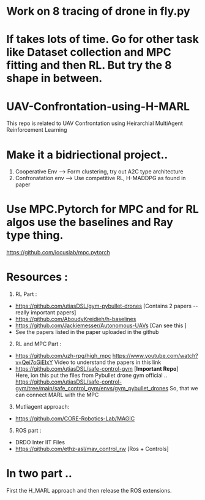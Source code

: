 # Work on 8 tracing of drone in fly.py
# If takes lots of time. Go for other task like Dataset collection and MPC fitting and then RL. But try the 8 shape in between. 


# UAV-Confrontation-using-H-MARL
This repo is related to UAV Confrontation using Heirarchial MultiAgent Reinforcement Learning

# Make it a bidriectional project..
<ol>
  <li>Cooperative Env -->  Form clustering, try out A2C type architecture</li>
  <li>Confronatation env -->  Use competitive RL, H-MADDPG as found in paper</li>
</ol>

# Use MPC.Pytorch for MPC and for RL algos use the baselines and Ray type thing. 
https://github.com/locuslab/mpc.pytorch
# Resources :

1. RL Part :
- https://github.com/utiasDSL/gym-pybullet-drones  [Contains 2 papers -- really important papers]
- https://github.com/AboudyKreidieh/h-baselines
- https://github.com/Jackiemesser/Autonomous-UAVs  [Can see this ]
- See the papers listed in the paper uploaded in the github

2. RL and MPC Part :
- https://github.com/uzh-rpg/high_mpc     https://www.youtube.com/watch?v=Qei7oGiEIxY  Video to understand the papers in this link
- https://github.com/utiasDSL/safe-control-gym [**Important Repo**]  <br> Here, ion this put the files from Pybullet drone gym official ..
https://github.com/utiasDSL/safe-control-gym/tree/main/safe_control_gym/envs/gym_pybullet_drones    So, that we can connect MARL with the MPC

3. Mutliagent approach: 
- https://github.com/CORE-Robotics-Lab/MAGIC

5. ROS part :
- DRDO Inter IIT Files
- https://github.com/ethz-asl/mav_control_rw  [Ros + Controls]

# In two part ..

First the H_MARL approach and then release the ROS extensions.
